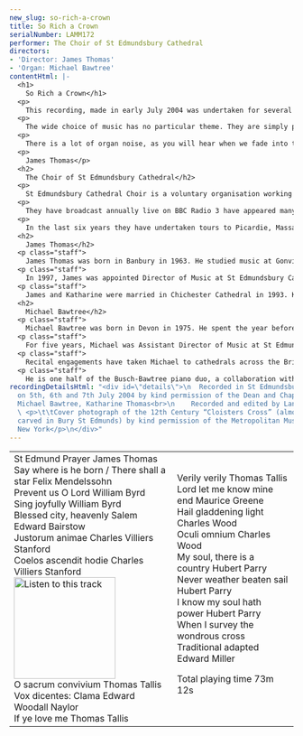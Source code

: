 ```yaml
---
new_slug: so-rich-a-crown
title: So Rich a Crown
serialNumber: LAMM172
performer: The Choir of St Edmundsbury Cathedral
directors:
- 'Director: James Thomas'
- 'Organ: Michael Bawtree'
contentHtml: |-
  <h1>
    So Rich a Crown</h1>
  <p>
    This recording, made in early July 2004 was undertaken for several reasons. It provides each singer (and his family) with a permanent record of his time in the Cathedral Choir; it provides visitors to our Cathedral with a memento of their journey to Bury St Edmunds; and it enables us, in due course, to raise sufficient funds to make another in two years’ time.</p>
  <p>
    The wide choice of music has no particular theme. They are simply pieces we enjoyed singing and wanted to record. A couple of requests from our clergy and congregation have been incorporated, as have one or two rarities (the first recording of the St Edmund Prayer, for instance, sung here for canonical occasions and the like. The words are by our former Precentor, now Bishop of Argyll and the Isles), and several old favourites.</p>
  <p>
    There is a lot of organ noise, as you will hear when we fade into the accompanied items. Plans are afoot to restore and complete the instrument, which you can read about on our <a href="https://web.archive.org/web/20120720021306/http://www.stedscathedral.co.uk/">website.</a></p>
  <p>
    James Thomas</p>
  <h2>
    The Choir of St Edmundsbury Cathedral</h2>
  <p>
    St Edmundsbury Cathedral Choir is a voluntary organisation working to the highest standards to provide music for the worship in St Edmundsbury Cathedral. The boys attend many different local primary and middle schools, although about half attend St James’s Middle School in the town. They rehearse most mornings before school, and twice a week after school. The Lay Clerks come from many different walks of life; all are volunteers. The full choir sings four services a week, the boys sing an extra one each week on their own and rehearse most mornings before school. On top of this considerable commitment, the Cathedral Choir also provides music for special civic and diocesan events, termly visits to parishes in the diocese, and occasional concerts.</p>
  <p>
    They have broadcast annually live on BBC Radio 3 have appeared many times on Radio 4, and live on national television.</p>
  <p>
    In the last six years they have undertaken tours to Picardie, Massachusetts, and Washington DC &amp; Virginia. The Friends of the Cathedral Choir are extremely active in helping to raise funds for such undertakings.</p>
  <h2>
    James Thomas</h2>
  <p class="staff">
    James Thomas was born in Banbury in 1963. He studied music at Gonville and Caius College, Cambridge, where he was Organ Scholar. During this period he received organ tuition from Nicolas Kynaston, and gained the Fellowship of the Royal College of Organists in 1986 winning the Dixon Prize for extemporisation. After a year at Homerton College studying for the Post Graduate Certificate in Education, James lived in Caen, Normandy, for two years, as assistant teacher of choral singing at the Conservatoire. During this time he studied the organ in Rouen (on Tuesdays) with Louis Thiry, gaining a Premier Prix de Perféctionnment. Moving back to the UK in 1988, James was Assistant Organist at Blackburn Cathedral, and later Assistant Director of Music at St Wilfrid’s High School. He then moved to Chichester Cathedral in 1991, again as Assistant Organist, and Director of Music at the Prebendal School (the Cathedral’s Choir School).</p>
  <p class="staff">
    In 1997, James was appointed Director of Music at St Edmundsbury Cathedral. The choir is a voluntary one, there being no choir school. Nevertheless, they manage to achieve enviably high standards and do all the sorts of things that people expect Cathedral Choirs to do. From 1998 - 2004, James conducted the Cambridgeshire Choral Society.</p>
  <p class="staff">
    James and Katharine were married in Chichester Cathedral in 1993. Katharine, herself an highly accomplished musician (formerly Organ Scholar of Lady Margaret Hall, Oxford), was daughter of one of James’s music teachers at Prebendal. They have three daughters.</p>
  <h2>
    Michael Bawtree</h2>
  <p class="staff">
    Michael Bawtree was born in Devon in 1975. He spent the year before university as Assistant Organist at King's School in Auckland, New Zealand. In 1994 he became Organ Scholar at Christ's College, Cambridge University, and graduated with a degree in music in 1997; earlier the same year, Michael became a Fellow of the Royal College of Organists, winning three prizes as a result of the examinations. Whilst in Cambridge he travelled extensively, performing with the Chapel Choir in Switzerland, France, Ireland, Hong Kong, New Zealand and Canada.</p>
  <p class="staff">
    For five years, Michael was Assistant Director of Music at St Edmundsbury Cathedral. With the Cathedral Choir, he broadcast frequently on BBC Radio 3 and 4, toured to Washington and New England, and made three CD recordings. In addition to his Cathedral work, Michael was heavily involved in the choral and orchestral life of the county. In September 2004, he moved to Glasgow to take up a two-year postgraduate scholarship at the Royal Scottish Academy of Music and Drama studying orchestral conducting.</p>
  <p class="staff">
    Recital engagements have taken Michael to cathedrals across the British Isles (including Westminster, St Paul's, Carlisle, Dublin, Edinburgh, Hereford and Truro), as well as to New England, Bermuda and Switzerland. In September 2003, he was invited to perform in Copenhagen as part of a festival of English music. Future engagements include concerts in San Francisco, Richmond VA and Washington National Cathedral.</p>
  <p class="staff">
    He is one half of the Busch-Bawtree piano duo, a collaboration with American composer Richard Busch which has recently included duet recitals in Massachusetts and East Anglia. Outside his musical life, he has a passion for travel and enjoys photography and reading, when time allows!</p>
recordingDetailsHtml: "<div id=\"details\">\n  Recorded in St Edmundsbury Cathedral
  on 5th, 6th and 7th July 2004 by kind permission of the Dean and Chapter.\n  <p>\t\tProducers:
  Michael Bawtree, Katharine Thomas<br>\n    Recorded and edited by Lance Andrews</p>\n
  \ <p>\t\tCover photograph of the 12th Century “Cloisters Cross” (almost certainly
  carved in Bury St Edmunds) by kind permission of the Metropolitan Museum of Art,
  New York</p>\n</div>"
---
```


<table class="tracktable">
  <tbody>
    <tr>
      <td class="column1">
        St Edmund Prayer <span class="composer">James Thomas</span><br>
        Say where is he born / There shall a star <span class="composer">Felix Mendelssohn</span><br>
        Prevent us O Lord <span class="composer">William Byrd</span><br>
        Sing joyfully <span class="composer">William Byrd</span><br>
        Blessed city, heavenly Salem <span class="composer">Edward Bairstow</span><br>
        Justorum animae <span class="composer">Charles Villiers Stanford</span><br>
        Coelos ascendit hodie <span class="composer">Charles Villiers Stanford</span><a href="cliplinks/rich%20.ram"><img alt="Listen to this track" src="/web/20120720021306im_/http://www.lammas.co.uk/images/listen.gif" width="180"></a><br>
        O sacrum convivium <span class="composer">Thomas Tallis</span><br>
        Vox dicentes: Clama <span class="composer">Edward Woodall Naylor</span><br>
        If ye love me <span class="composer">Thomas Tallis</span>
      </td>
      <td class="column2">
        Verily verily <span class="composer">Thomas Tallis</span><br>
        Lord let me know mine end <span class="composer">Maurice Greene</span><br>
        Hail gladdening light <span class="composer">Charles Wood</span><br>
        Oculi omnium <span class="composer">Charles Wood</span><br>
        My soul, there is a country <span class="composer">Hubert Parry</span><br>
        Never weather beaten sail <span class="composer">Hubert Parry</span><br>
        I know my soul hath power <span class="composer">Hubert Parry</span><br>
        When I survey the wondrous cross <span class="composer">Traditional adapted Edward Miller</span>
        <p>
          <span id="playingtime">Total playing time 73m 12s</span></p>
      </td>
    </tr>
  </tbody>
</table>

